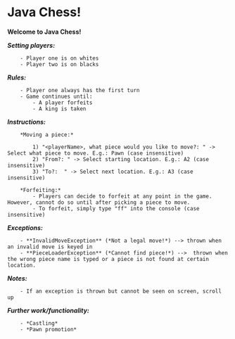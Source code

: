 # Java Chess!

**Welcome to Java Chess!**

***Setting players:***
	
		- Player one is on whites
		- Player two is on blacks

***Rules:***
	
		- Player one always has the first turn
		- Game continues until:
			- A player forfeits
			- A king is taken

***Instructions:***

		*Moving a piece:*

			1) "<playerName>, what piece would you like to move?: " -> Select what piece to move. E.g.: Pawn (case insensitive)
			2) "From?: " -> Select starting location. E.g.: A2 (case insensitive)
			3) "To?:  " -> Select next location. E.g.: A3 (case insensitive)

		*Forfeiting:*
			- Players can decide to forfeit at any point in the game. However, cannot do so until after picking a piece to move.
			- To forfeit, simply type "ff" into the console (case insensitive)

***Exceptions:***

		- **InvalidMoveException** (*Not a legal move!*) --> thrown when an invalid move is keyed in
		- **PieceLoaderException** (*Cannot find piece!*) -->  thrown when the wrong piece name is typed or a piece is not found at certain location.

***Notes:***

		- If an exception is thrown but cannot be seen on screen, scroll up
		
***Further work/functionality:***

		- *Castling*
		- *Pawn promotion*
